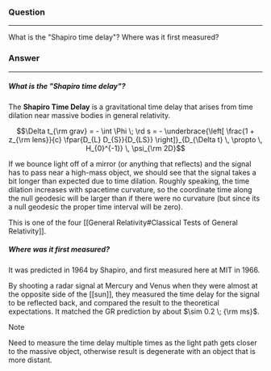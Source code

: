 ### Question
---
What is the "Shapiro time delay"? Where was it first measured?

### Answer
---
##### What is the "Shapiro time delay"?

The **Shapiro Time Delay** is a gravitational time delay that arises from time dilation near massive bodies in general relativity.

$$\Delta t_{\rm grav} = - \int \Phi \; \rd s = - \underbrace{\left[ \frac{1 + z_{\rm lens}}{c} \fpar{D_{L} D_{S}}{D_{LS}} \right]}_{D_{\Delta t} \, \propto \, H_{0}^{-1}} \, \psi_{\rm 2D}$$

If we bounce light off of a mirror (or anything that reflects) and the signal has to pass near a high-mass object, we should see that the signal takes a bit longer than expected due to time dilation. Roughly speaking, the time dilation increases with spacetime curvature, so the coordinate time along the null geodesic will be larger than if there were no curvature (but since its a null geodesic the proper time interval will be zero).

This is one of the four [[General Relativity#Classical Tests of General Relativity]]. 

##### Where was it first measured?

It was predicted in 1964 by Shapiro, and first measured here at MIT in 1966. 

By shooting a radar signal at Mercury and Venus when they were almost at the opposite side of the [[sun]], they measured the time delay for the signal to be reflected back, and compared the result to the theoretical expectations. It matched the GR prediction by about $\sim 0.2 \; {\rm ms}$. 

> [!note]
> 
> Need to measure the time delay multiple times as the light path gets closer to the massive object, otherwise result is degenerate with an object that is more distant.